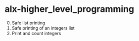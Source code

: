 # alx-higher_level_programming

0. Safe list printing
1. Safe printing of an integers list
2. Print and count integers
